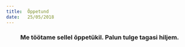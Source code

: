 ```yaml
---
title:  Õppetund
date:   25/05/2018
---
```


### <center>Me töötame sellel õppetükil. Palun tulge tagasi hiljem.</center>